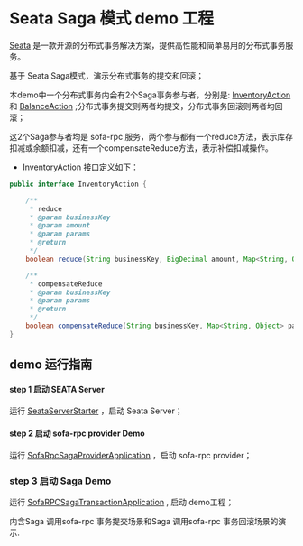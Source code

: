 # Seata Saga 模式 demo 工程

[Seata](https://github.com/seata/seata) 是一款开源的分布式事务解决方案，提供高性能和简单易用的分布式事务服务。

基于 Seata Saga模式，演示分布式事务的提交和回滚；

本demo中一个分布式事务内会有2个Saga事务参与者，分别是: [InventoryAction](https://github.com/seata/seata-samples/blob/master/saga/sofarpc-saga-sample/src/main/java/io/seata/samples/saga/action/InventoryAction.java)
和 [BalanceAction](https://github.com/seata/seata-samples/blob/master/saga/sofarpc-saga-sample/src/main/java/io/seata/samples/saga/action/BalanceAction.java)
;分布式事务提交则两者均提交，分布式事务回滚则两者均回滚；

这2个Saga参与者均是 sofa-rpc 服务，两个参与都有一个reduce方法，表示库存扣减或余额扣减，还有一个compensateReduce方法，表示补偿扣减操作。

- InventoryAction 接口定义如下：

```java
public interface InventoryAction {

    /**
     * reduce
     * @param businessKey
     * @param amount
     * @param params
     * @return
     */
    boolean reduce(String businessKey, BigDecimal amount, Map<String, Object> params);

    /**
     * compensateReduce
     * @param businessKey
     * @param params
     * @return
     */
    boolean compensateReduce(String businessKey, Map<String, Object> params);
}
```

## demo 运行指南

#### step 1 启动 SEATA Server

运行 [SeataServerStarter](https://github.com/seata/seata-samples/blob/master/saga/sofarpc-saga-sample/src/test/java/io/seata/samples/saga/server/SeataServerStarter.java)
，启动 Seata Server；

#### step 2 启动 sofa-rpc provider Demo

运行 [SofaRpcSagaProviderApplication](https://github.com/seata/seata-samples/blob/master/saga/sofarpc-saga-sample/src/test/java/io/seata/samples/saga/provider/SofaRPCSagaTransactionApplication.java)
，启动 sofa-rpc provider；

### step 3 启动 Saga Demo

运行 [SofaRPCSagaTransactionApplication](https://github.com/seata/seata-samples/blob/master/saga/sofarpc-saga-sample/src/main/java/io/seata/samples/saga/starter/SofaRPCSagaTransactionApplication.java)
, 启动 demo工程；

内含Saga 调用sofa-rpc 事务提交场景和Saga 调用sofa-rpc 事务回滚场景的演示.